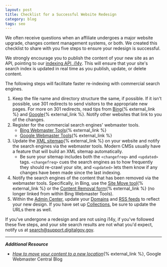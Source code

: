 ```yaml
---
layout: post
title: Checklist for a Successful Website Redesign
category: blog
tags: seo
---
```

We often receive questions when an affiliate undergoes a major website upgrade, changes content management systems, or both. We created this checklist to share with you five steps to ensure your redesign is successful.

We strongly encourage you to publish the content of your new site as an API, pointing to our [indexing API, *i14y*](/developer/i14y.html). This will ensure that your site's search index is updated in real time as you publish, update, or delete content.

The following steps will facilitate faster re-indexing with commercial search engines.

1. Keep the file name and directory structure the same, if possible. If it isn't possible, use 301 redirects to send visitors to the appropriate new pages. For more on 301 redirects, read tips from [Bing](http://blogs.bing.com/webmaster/2011/10/06/managing-redirects-301s-302s-and-canonicals/){% external_link %} and [Google](https://support.google.com/webmasters/answer/93633){% external_link %}. Notify other websites that link to you of the changes.
2. Register for the commercial search engines' webmaster tools.
    * [Bing Webmaster Tools](http://www.bing.com/toolbox/webmaster){% external_link %}
    * [Google Webmaster Tools](https://www.google.com/webmasters/tools/home?hl=en){% external_link %}
3. Update the [XML sitemap](http://www.sitemaps.org){% external_link %} on your website and notify the search engines via the webmaster tools. Modern CMSs usually have a feature that will build an XML sitemap automatically.
	* Be sure your sitemap includes both the `<changefreq>` and `<updated>` tags. `<changefreq>` cues the search engines as to how frequently they should re-crawl your site, and `<updated>` lets them know if any changes have been made since the last indexing.
4. Notify the search engines of the content that has been removed via the webmaster tools. Specifically, in Bing, use the [Site Move tool](https://www.bing.com/webmaster/diagnostics/site/move){% external_link %} or the [Content Removal form](https://www.bing.com/webmaster/tools/content-removal){% external_link %} (no longer linked from within Bing Webmaster Tools).
5. Within the [Admin Center](https://search.usa.gov/sites/), update your [Domains](/manual/domains.html) and [RSS feeds](/manual/rss.html) to reflect your new design. If you have set up [Collections](/manual/collections.html), be sure to update the URLs there as well.

If you've undergone a redesign and are not using i14y, if you've followed these five steps, and your site search results are not what you'd expect, notify us at <search@support.digitalgov.gov>.

---

***Additional Resource***

* *[How to move your content to a new location](http://googlewebmastercentral.blogspot.com/2012/04/how-to-move-your-content-to-new.html)*{% external_link %}, Google Webmaster Central Blog